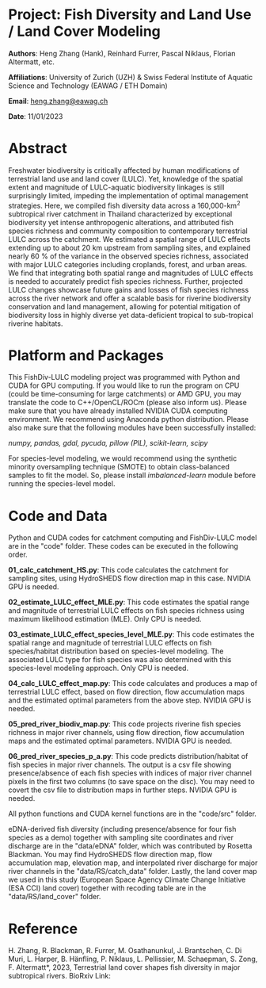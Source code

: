 # **Project: Fish Diversity and Land Use / Land Cover Modeling**

**Authors**: Heng Zhang (Hank), Reinhard Furrer, Pascal Niklaus, Florian Altermatt, etc. 

**Affiliations**: University of Zurich (UZH) & Swiss Federal Institute of Aquatic Science and Technology (EAWAG / ETH Domain)

**Email**: heng.zhang@eawag.ch

**Date**: 11/01/2023


# **Abstract**

Freshwater biodiversity is critically affected by human modifications of terrestrial land use and land cover (LULC). Yet, knowledge of the spatial extent and magnitude of LULC-aquatic biodiversity linkages is still surprisingly limited, impeding the implementation of optimal management strategies. Here, we compiled fish diversity data across a 160,000-km<sup>2</sup> subtropical river catchment in Thailand characterized by exceptional biodiversity yet intense anthropogenic alterations, and attributed fish species richness and community composition to contemporary terrestrial LULC across the catchment. We estimated a spatial range of LULC effects extending up to about 20 km upstream from sampling sites, and explained nearly 60 % of the variance in the observed species richness, associated with major LULC categories including croplands, forest, and urban areas. We find that integrating both spatial range and magnitudes of LULC effects is needed to accurately predict fish species richness. Further, projected LULC changes showcase future gains and losses of fish species richness across the river network and offer a scalable basis for riverine biodiversity conservation and land management, allowing for potential mitigation of biodiversity loss in highly diverse yet data-deficient tropical to sub-tropical riverine habitats.


# **Platform and Packages**

This FishDiv-LULC modeling project was programmed with Python and CUDA for GPU computing. If you would like to run the program on CPU (could be time-consuming for large catchments) or AMD GPU, you may translate the code to C++/OpenCL/ROCm (please also inform us). Please make sure that you have already installed NVIDIA CUDA computing environment. We recommend using Anaconda python distribution. Please also make sure that the following modules have been successfully installed: 

_numpy, pandas, gdal, pycuda, pillow (PIL), scikit-learn, scipy_

For species-level modeling, we would recommend using the synthetic minority oversampling technique (SMOTE) to obtain class-balanced samples to fit the model. So, please install _imbalanced-learn_ module before running the species-level model. 


# **Code and Data**

Python and CUDA codes for catchment computing and FishDiv-LULC model are in the "code" folder. These codes can be executed in the following order. 

**01_calc_catchment_HS.py**: This code calculates the catchment for sampling sites, using HydroSHEDS flow direction map in this case. NVIDIA GPU is needed. 

**02_estimate_LULC_effect_MLE.py**: This code estimates the spatial range and magnitude of terrestrial LULC effects on fish species richness using maximum likelihood estimation (MLE). Only CPU is needed. 

**03_estimate_LULC_effect_species_level_MLE.py**: This code estimates the spatial range and magnitude of terrestrial LULC effects on fish species/habitat distribution based on species-level modeling. The associated LULC type for fish species was also determined with this species-level modeling approach. Only CPU is needed. 

**04_calc_LULC_effect_map.py**: This code calculates and produces a map of terrestrial LULC effect, based on flow direction, flow accumulation maps and the estimated optimal parameters from the above step. NVIDIA GPU is needed. 

**05_pred_river_biodiv_map.py**: This code projects riverine fish species richness in major river channels, using flow direction, flow accumulation maps and the estimated optimal parameters. NVIDIA GPU is needed. 

**06_pred_river_species_p_a.py**: This code predicts distribution/habitat of fish species in major river channels. The output is a csv file showing presence/absence of each fish species with indices of major river channel pixels in the first two columns (to save space on the disc). You may need to covert the csv file to distribution maps in further steps. NVIDIA GPU is needed. 

All python functions and CUDA kernel functions are in the "code/src" folder. 


eDNA-derived fish diversity (including presence/absence for four fish species as a demo) together with sampling site coordinates and river discharge are in the "data/eDNA" folder, which was contributed by Rosetta Blackman. You may find HydroSHEDS flow direction map, flow accumulation map, elevation map, and interpolated river discharge for major river channels in the "data/RS/catch_data" folder. Lastly, the land cover map we used in this study (European Space Agency Climate Change Initiative (ESA CCI) land cover) together with recoding table are in the "data/RS/land_cover" folder. 


# **Reference**

H. Zhang, R. Blackman, R. Furrer, M. Osathanunkul, J. Brantschen, C. Di Muri, L. Harper, B. Hänfling, P. Niklaus, L. Pellissier, M. Schaepman, S. Zong, F. Altermatt*, 2023, Terrestrial land cover shapes fish diversity in major subtropical rivers. 
BioRxiv Link: 
